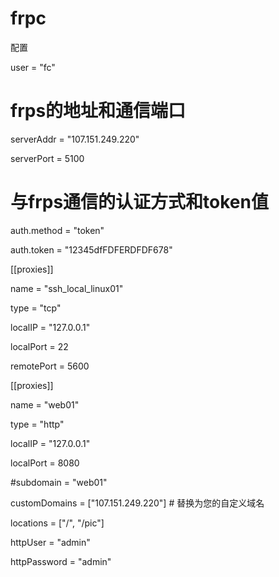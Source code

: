 # frpc

配置

user = "fc"

# frps的地址和通信端口

serverAddr = "107.151.249.220"  

serverPort = 5100

# 与frps通信的认证方式和token值

auth.method = "token"

auth.token = "12345dfFDFERDFDF678"

[[proxies]]

name = "ssh_local_linux01"

type = "tcp"

localIP = "127.0.0.1"

localPort = 22

remotePort = 5600


[[proxies]]

name = "web01"

type = "http"

localIP = "127.0.0.1"

localPort = 8080

#subdomain = "web01"

customDomains = ["107.151.249.220"]  # 替换为您的自定义域名

locations = ["/", "/pic"]

httpUser = "admin"

httpPassword = "admin"

